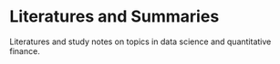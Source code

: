 # Literatures and Summaries

Literatures and study notes on topics in data science and quantitative finance.
